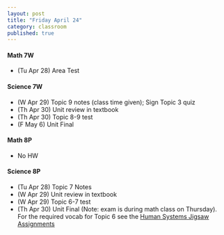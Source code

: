 ```yaml
---
layout: post
title: "Friday April 24"
category: classroom
published: true
---
```

#### Math 7W
* (Tu Apr 28) Area Test

#### Science 7W
* (W Apr 29) Topic 9 notes (class time given); Sign Topic 3 quiz
* (Th Apr 30) Unit review in textbook
* (Th Apr 30) Topic 8-9 test
* (F May 6) Unit Final

#### Math 8P
* No HW

#### Science 8P
* (Tu Apr 28) Topic 7 Notes
* (W Apr 29) Unit review in textbook
* (W Apr 29) Topic 6-7 test
* (Th Apr 30) Unit Final (Note: exam is during math class on Thursday). For the required vocab for Topic 6 see the <a href="https://www.dropbox.com/s/hi75o87nt925dzu/Jigsaw%20WS%20-%20Body%20Systems%20in%20Humans.pdf?dl=0">Human Systems Jigsaw Assignments</a>

